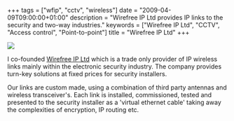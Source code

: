 +++
tags = ["wfip", "cctv", "wireless"]
date = "2009-04-09T09:00:00+01:00"
description = "Wirefree IP Ltd provides IP links to the security and two-way industries."
keywords = ["Wirefree IP Ltd", "CCTV", "Access control", "Point-to-point"]
title = "Wirefree IP Ltd"
+++

![](/img/wirefree_logo.gif)

I co-founded [Wirefree IP Ltd](http://wirefreeip.com) which is a trade only provider of IP wireless links mainly
within the electronic security industry.
The company provides turn-key solutions at fixed prices for security installers.
<!--more-->

Our links are custom made, using a combination of third party antennas and wireless transceiver's. Each link is
installed, commissioned, tested and presented to the security installer as a 'virtual ethernet cable' taking away
the complexities of encryption, IP routing etc.

